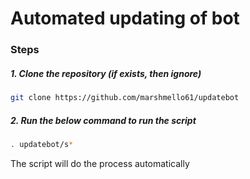 # Automated updating of bot



### Steps

##### 1. Clone the repository (if exists, then ignore)

```bash
git clone https://github.com/marshmello61/updatebot
```

##### 2. Run the below command to run the script

```bash
. updatebot/s*
```

The script will do the process automatically
